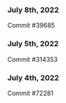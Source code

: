 ### July 8th, 2022

Commit #39685

### July 5th, 2022

Commit #314353


### July 4th, 2022

Commit #72281
